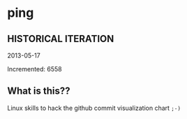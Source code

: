 # ping

## HISTORICAL ITERATION
2013-05-17

Incremented: 6558

## What is this?? 
Linux skills to hack the github commit visualization chart `;-)`
